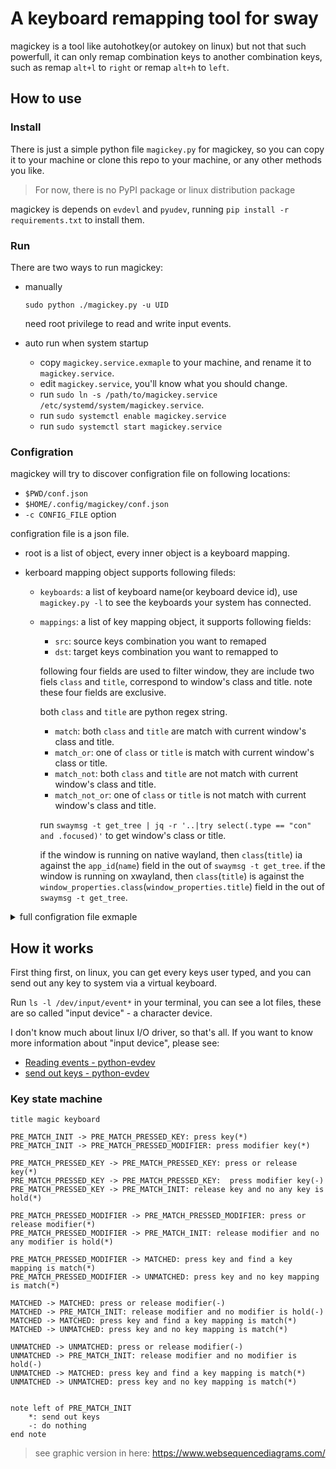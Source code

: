 # A keyboard remapping tool for sway

magickey is a tool like autohotkey(or autokey on linux) but not that such powerfull,
it can only remap combination keys to another combination keys, such as remap `alt+l` to `right` or remap `alt+h` to `left`.

## How to use

### Install

There is just a simple python file `magickey.py` for magickey, so you can copy it to your machine or clone this repo to your machine, or any other methods you like.

> For now, there is no PyPI package or linux distribution package

magickey is depends on `evdevl` and `pyudev`, running `pip install -r requirements.txt` to install them.

### Run

There are two ways to run magickey:

- manually

  `sudo python ./magickey.py -u UID`

  need root privilege to read and write input events.

- auto run when system startup

  - copy `magickey.service.exmaple` to your machine, and rename it to `magickey.service`.
  - edit `magickey.service`, you'll know what you should change.
  - run `sudo ln -s /path/to/magickey.service /etc/systemd/system/magickey.service`.
  - run `sudo systemctl enable magickey.service`
  - run `sudo systemctl start magickey.service`

### Configration

magickey will try to discover configration file on following locations:

- `$PWD/conf.json`
- `$HOME/.config/magickey/conf.json`
- `-c CONFIG_FILE` option

configration file is a json file.

- root is a list of object, every inner object is a keyboard mapping.

- kerboard mapping object supports following fileds:

  - `keyboards`: a list of keyboard name(or keyboard device id), use `magickey.py -l` to see the keyboards your system has connected.

  - `mappings`: a list of key mapping object, it supports following fields:

    - `src`: source keys combination you want to remaped
    - `dst`: target keys combination you want to remapped to
    
    following four fields are used to filter window, they are include two fiels `class` and `title`, correspond to window's class and title. note these four fields are exclusive.
    
    both `class` and `title` are python regex string.

    - `match`: both `class` and `title` are match with current window's class and title.
    - `match_or`: one of `class` or `title` is match with current window's class or title.
    - `match_not`: both `class` and `title` are not match with current window's class and title.
    - `match_not_or`: one of `class` or `title` is not match with current window's class and title.

    run `swaymsg -t get_tree | jq -r '..|try select(.type == "con" and .focused)'` to get window's class or title.

    if the window is running on native wayland, then `class`(`title`) ia against the `app_id`(`name`) field in the out of `swaymsg -t get_tree`. 
    if the window is running on xwayland, then `class`(`title`) is against the `window_properties.class`(`window_properties.title`) field in the out of `swaymsg -t get_tree`. 

<details>
  <summary><bold>full configration file exmaple</bold></summary>
  
  ```json
  [
    {
      "keyboards": ["AT Translated Set 2 keyboard", "Keyboard K380 Keyboard"],
      "mappings": [
        {
          "src": "alt+c",
          "dst": "ctrl+c",
          "match_not": {
            "class": "(?i)^alacritty"
          }
        },
        {
          "src": "alt+v",
          "dst": "ctrl+v",
          "match_not": {
            "class": "(?i)^alacritty"
          }
        },
        {
          "src": "alt+x",
          "dst": "ctrl+x",
          "match_not": {
            "class": "(?i)^alacritty"
          }
        },
        {
          "src": "alt+z",
          "dst": "ctrl+z",
          "match_not": {
            "class": "(?i)^alacritty"
          }
        },
        {
          "src": "alt+shift+z",
          "dst": "ctrl+shift+z"
        },
        {
          "src": "alt+left",
          "dst": "home"
        },
        {
          "src": "alt+shift+left",
          "dst": "shift+home"
        },
        {
          "src": "alt+a",
          "dst": "home"
        },
        {
          "src": "alt+shift+a",
          "dst": "shift+home"
        },
        {
          "src": "alt+right",
          "dst": "end"
        },
        {
          "src": "alt+shift+right",
          "dst": "shift+end"
        },
        {
          "src": "alt+e",
          "dst": "end"
        },
        {
          "src": "alt+shift+e",
          "dst": "shift+end"
        },
        {
          "src": "alt+up",
          "dst": "ctrl+home"
        },
        {
          "src": "alt+shift+up",
          "dst": "ctrl+shift+home"
        },
        {
          "src": "alt+down",
          "dst": "ctrl+end"
        },
        {
          "src": "alt+shift+down",
          "dst": "ctrl+shift+end"
        },
        {
          "src": "meta+left",
          "dst": "ctrl+left"
        },
        {
          "src": "meta+shift+left",
          "dst": "ctrl+shift+left"
        },
        {
          "src": "alt+b",
          "dst": "ctrl+left"
        },
        {
          "src": "alt+shift+b",
          "dst": "ctrl+shift+left"
        },
        {
          "src": "meta+backspace",
          "dst": "ctrl+backspace"
        },
        {
          "src": "meta+right",
          "dst": "ctrl+right"
        },
        {
          "src": "meta+shift+right",
          "dst": "ctrl+shift+right"
        },
        {
          "src": "alt+f",
          "dst": "ctrl+right"
        },
        {
          "src": "alt+shift+f",
          "dst": "ctrl+shift+right"
        },
        {
          "src": "meta+delete",
          "dst": "ctrl+delete"
        },
        {
          "src": "alt+h",
          "dst": "left"
        },
        {
          "src": "alt+shift+h",
          "dst": "shift+left"
        },
        {
          "src": "alt+l",
          "dst": "right"
        },
        {
          "src": "alt+shift+l",
          "dst": "shift+right"
        },
        {
          "src": "alt+j",
          "dst": "down"
        },
        {
          "src": "alt+shift+j",
          "dst": "shift+down"
        },
        {
          "src": "alt+k",
          "dst": "up"
        },
        {
          "src": "alt+shift+k",
          "dst": "shift+up"
        },
        {
          "src": "alt+semicolon",
          "dst": "ctrl+backspace"
        },
        {
          "src": "alt+apostrophe",
          "dst": "ctrl+delete"
        }
      ]
    }
  ]
  ```
</details>




## How it works

First thing first, on linux, you can get every keys user typed, and you can send out any key to system via a virtual keyboard.

Run `ls -l /dev/input/event*` in your terminal, you can see a lot files, these are so called "input device" - a character device.

I don't know much about linux I/O driver, so that's all. If you want to know more information about "input device", please see:

- [Reading events - python-evdev](https://python-evdev.readthedocs.io/en/latest/tutorial.html#reading-events)
- [send out keys - python-evdev](https://python-evdev.readthedocs.io/en/latest/tutorial.html#injecting-input)

### Key state machine

```UML
title magic keyboard

PRE_MATCH_INIT -> PRE_MATCH_PRESSED_KEY: press key(*)
PRE_MATCH_INIT -> PRE_MATCH_PRESSED_MODIFIER: press modifier key(*)

PRE_MATCH_PRESSED_KEY -> PRE_MATCH_PRESSED_KEY: press or release key(*)
PRE_MATCH_PRESSED_KEY -> PRE_MATCH_PRESSED_KEY:  press modifier key(-)
PRE_MATCH_PRESSED_KEY -> PRE_MATCH_INIT: release key and no any key is hold(*)

PRE_MATCH_PRESSED_MODIFIER -> PRE_MATCH_PRESSED_MODIFIER: press or release modifier(*)
PRE_MATCH_PRESSED_MODIFIER -> PRE_MATCH_INIT: release modifier and no any modifier is hold(*)

PRE_MATCH_PRESSED_MODIFIER -> MATCHED: press key and find a key mapping is match(*)
PRE_MATCH_PRESSED_MODIFIER -> UNMATCHED: press key and no key mapping is match(*)

MATCHED -> MATCHED: press or release modifier(-)
MATCHED -> PRE_MATCH_INIT: release modifier and no modifier is hold(-)
MATCHED -> MATCHED: press key and find a key mapping is match(*)
MATCHED -> UNMATCHED: press key and no key mapping is match(*)

UNMATCHED -> UNMATCHED: press or release modifier(-)
UNMATCHED -> PRE_MATCH_INIT: release modifier and no modifier is hold(-)
UNMATCHED -> MATCHED: press key and find a key mapping is match(*)
UNMATCHED -> UNMATCHED: press key and no key mapping is match(*)


note left of PRE_MATCH_INIT
    *: send out keys
    -: do nothing
end note
```

> see graphic version in here: https://www.websequencediagrams.com/
